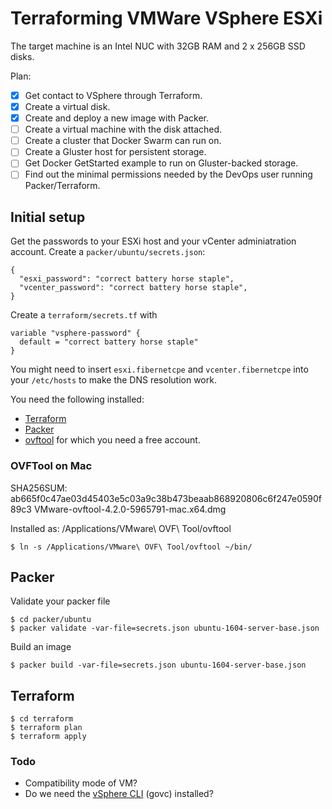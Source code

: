 # Terraforming VMWare VSphere ESXi

The target machine is an Intel NUC with 32GB RAM and 2 x 256GB SSD disks.

Plan:

* [x] Get contact to VSphere through Terraform.
* [x] Create a virtual disk.
* [x] Create and deploy a new image with Packer.
* [ ] Create a virtual machine with the disk attached.
* [ ] Create a cluster that Docker Swarm can run on.
* [ ] Create a Gluster host for persistent storage.
* [ ] Get Docker GetStarted example to run on Gluster-backed storage.
* [ ] Find out the minimal permissions needed by the DevOps user running Packer/Terraform.

## Initial setup

Get the passwords to your ESXi host and your vCenter adminiatration account. Create a `packer/ubuntu/secrets.json`:

    {
      "esxi_password": "correct battery horse staple",
      "vcenter_password": "correct battery horse staple",
    }

Create a `terraform/secrets.tf` with

    variable "vsphere-password" {
      default = "correct battery horse staple"
    }

You might need to insert `esxi.fibernetcpe` and `vcenter.fibernetcpe` into your `/etc/hosts` to make the DNS resolution work.

You need the following installed:

* [Terraform](https://terraform.io)
* [Packer](https://packer.io)
* [ovftool](https://my.vmware.com/group/vmware/details?downloadGroup=OVFTOOL420&productId=491#) for which you need a free account.

### OVFTool on Mac

SHA256SUM: ab665f0c47ae03d45403e5c03a9c38b473beaab868920806c6f247e0590f89c3
VMware-ovftool-4.2.0-5965791-mac.x64.dmg

Installed as: /Applications/VMware\ OVF\ Tool/ovftool

    $ ln -s /Applications/VMware\ OVF\ Tool/ovftool ~/bin/

## Packer

Validate your packer file

    $ cd packer/ubuntu
    $ packer validate -var-file=secrets.json ubuntu-1604-server-base.json

Build an image

    $ packer build -var-file=secrets.json ubuntu-1604-server-base.json

## Terraform

    $ cd terraform
    $ terraform plan
    $ terraform apply

### Todo

* Compatibility mode of VM?
* Do we need the [vSphere CLI](https://github.com/vmware/govmomi/tree/master/govc) (govc) installed?

